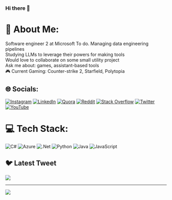 ### Hi there 👋

<!--
**husainhz7/husainhz7** is a ✨ _special_ ✨ repository because its `README.md` (this file) appears on your GitHub profile.

Here are some ideas to get you started:

- 🔭 I’m currently working on ...
- 🌱 I’m currently learning ...
- 👯 I’m looking to collaborate on ...
- 🤔 I’m looking for help with ...
- 💬 Ask me about ...
- 📫 How to reach me: ...
- 😄 Pronouns: ...
- ⚡ Fun fact: ...
-->

# 💫 About Me:
Software engineer 2 at Microsoft To do. Managing data engineering pipelines<br>Studying LLMs to leverage their powers for making tools<br>Would love to collaborate on some small utility project<br>Ask me about: games, assistant-based tools<br>🎮 Current Gaming: Counter-strike 2, Starfield, Polytopia<br>


## 🌐 Socials:
[![Instagram](https://img.shields.io/badge/Instagram-%23E4405F.svg?logo=Instagram&logoColor=white)](https://instagram.com/husainzaidi_) [![LinkedIn](https://img.shields.io/badge/LinkedIn-%230077B5.svg?logo=linkedin&logoColor=white)](https://linkedin.com/in/husain-zaidi) [![Quora](https://img.shields.io/badge/Quora-%23B92B27.svg?logo=Quora&logoColor=white)](https://quora.com/profile/husainhz7) [![Reddit](https://img.shields.io/badge/Reddit-%23FF4500.svg?logo=Reddit&logoColor=white)](https://reddit.com/user/husainhz7) [![Stack Overflow](https://img.shields.io/badge/-Stackoverflow-FE7A16?logo=stack-overflow&logoColor=white)](https://stackoverflow.com/users/husainhz7) [![Twitter](https://img.shields.io/badge/Twitter-%231DA1F2.svg?logo=Twitter&logoColor=white)](https://twitter.com/husainzaidi) [![YouTube](https://img.shields.io/badge/YouTube-%23FF0000.svg?logo=YouTube&logoColor=white)](https://youtube.com/@UCWYArmK19PZ4fikClJW7REA) 

# 💻 Tech Stack:
![C#](https://img.shields.io/badge/c%23-%23239120.svg?style=for-the-badge&logo=c-sharp&logoColor=white) ![Azure](https://img.shields.io/badge/azure-%230072C6.svg?style=for-the-badge&logo=azure-devops&logoColor=white) ![.Net](https://img.shields.io/badge/.NET-5C2D91?style=for-the-badge&logo=.net&logoColor=white) ![Python](https://img.shields.io/badge/python-3670A0?style=for-the-badge&logo=python&logoColor=ffdd54) ![Java](https://img.shields.io/badge/java-%23ED8B00.svg?style=for-the-badge&logo=java&logoColor=white) ![JavaScript](https://img.shields.io/badge/javascript-%23323330.svg?style=for-the-badge&logo=javascript&logoColor=%23F7DF1E)

## 🐦 Latest Tweet
[![](https://gtce.itsvg.in/api?username=husainzaidi)](https://github.com/VishwaGauravIn/github-twitter-card-embed)

---
[![](https://visitcount.itsvg.in/api?id=husainhz7&icon=0&color=12)](https://visitcount.itsvg.in)

<!-- Proudly created with GPRM ( https://gprm.itsvg.in ) -->
